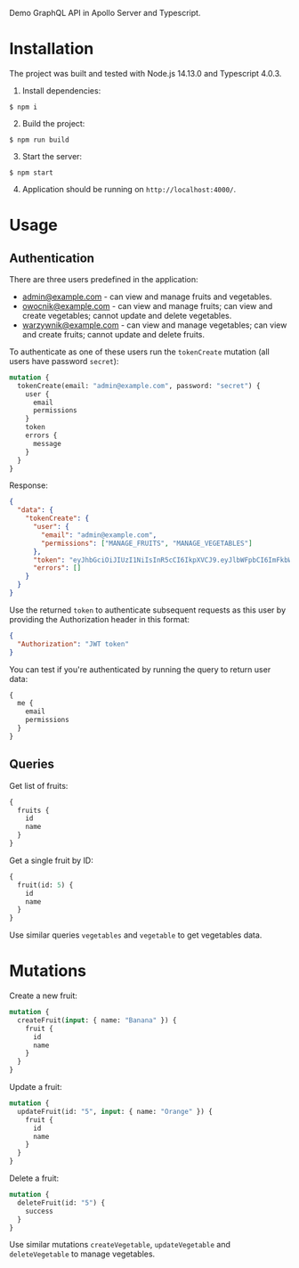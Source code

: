 Demo GraphQL API in Apollo Server and Typescript.

# Installation

The project was built and tested with Node.js 14.13.0 and Typescript 4.0.3.

1. Install dependencies:

```shell
$ npm i
```

2. Build the project:

```shell
$ npm run build
```

3. Start the server:

```shell
$ npm start
```

4. Application should be running on `http://localhost:4000/`.

# Usage

## Authentication

There are three users predefined in the application:

- admin@example.com - can view and manage fruits and vegetables.
- owocnik@example.com - can view and manage fruits; can view and create vegetables; cannot update and delete vegetables.
- warzywnik@example.com - can view and manage vegetables; can view and create fruits; cannot update and delete fruits.

To authenticate as one of these users run the `tokenCreate` mutation (all users have password `secret`):

```graphql
mutation {
  tokenCreate(email: "admin@example.com", password: "secret") {
    user {
      email
      permissions
    }
    token
    errors {
      message
    }
  }
}
```

Response:

```json
{
  "data": {
    "tokenCreate": {
      "user": {
        "email": "admin@example.com",
        "permissions": ["MANAGE_FRUITS", "MANAGE_VEGETABLES"]
      },
      "token": "eyJhbGciOiJIUzI1NiIsInR5cCI6IkpXVCJ9.eyJlbWFpbCI6ImFkbWluQGV4YW1wbGUuY29tIiwiaWF0IjoxNjAxODMyMjkxfQ.FXUMtI4TrCpwpPr1ERvjPNaiBUW2ewTiD3mUG8LgVcU",
      "errors": []
    }
  }
}
```

Use the returned `token` to authenticate subsequent requests as this user by providing the Authorization header in this format:

```json
{
  "Authorization": "JWT token"
}
```

You can test if you're authenticated by running the query to return user data:

```graphql
{
  me {
    email
    permissions
  }
}
```

## Queries

Get list of fruits:

```graphql
{
  fruits {
    id
    name
  }
}
```

Get a single fruit by ID:

```graphql
{
  fruit(id: 5) {
    id
    name
  }
}
```

Use similar queries `vegetables` and `vegetable` to get vegetables data.

# Mutations

Create a new fruit:

```graphql
mutation {
  createFruit(input: { name: "Banana" }) {
    fruit {
      id
      name
    }
  }
}
```

Update a fruit:

```graphql
mutation {
  updateFruit(id: "5", input: { name: "Orange" }) {
    fruit {
      id
      name
    }
  }
}
```

Delete a fruit:

```graphql
mutation {
  deleteFruit(id: "5") {
    success
  }
}
```

Use similar mutations `createVegetable`, `updateVegetable` and `deleteVegetable` to manage vegetables.

